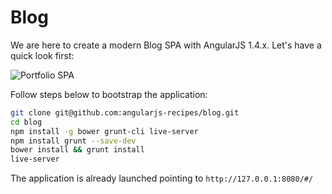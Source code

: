# Blog

We are here to create a modern Blog SPA with AngularJS 1.4.x. Let's have a quick look first:

![Portfolio SPA](http://angularjs-recipes.com/img/series/1f6j1a.jpg)

Follow steps below to bootstrap the application:

```bash
git clone git@github.com:angularjs-recipes/blog.git
cd blog
npm install -g bower grunt-cli live-server
npm install grunt --save-dev
bower install && grunt install
live-server
```

The application is already launched pointing to `http://127.0.0.1:8080/#/`
